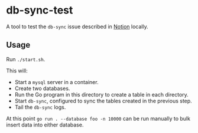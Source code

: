 # db-sync-test

A tool to test the `db-sync` issue described in [Notion](https://www.notion.so/gitpod/db-sync-data-consistencies-investigation-3393541c4cc94808b96ade68b22d506c) locally.

## Usage

Run `./start.sh`.

This will:
* Start a `mysql` server in a container.
* Create two databases.
* Run the Go program in this directory to create a table in each directory.
* Start `db-sync`, configured to sync the tables created in the previous step.
* Tail the `db-sync` logs.

At this point `go run . --database foo -n 10000` can be run manually to bulk insert data into either database.
